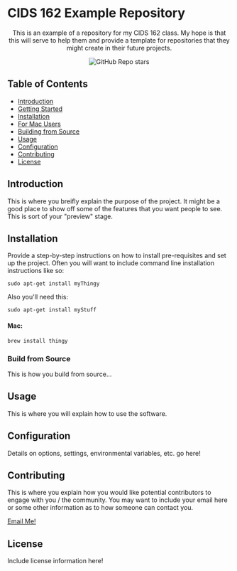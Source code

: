 # CIDS 162 Example Repository
<div align = "center">
This is an example of a repository for my CIDS 162 class.
My hope is that this will serve to help them and provide a 
template for repositories that they might create in their
future projects.


![GitHub Repo stars](https://img.shields.io/github/stars/trevortomesh/162-summer2023)
</div>

## Table of Contents
- [Introduction](#introduction)
- [Getting Started](#getting-started)
- [Installation](#installation)
- [For Mac Users](#Mac)
- [Building from Source](#build-from-source)
- [Usage](#usage)
- [Configuration](#configuration)
- [Contributing](#contributing)
- [License](#license)

## Introduction
This is where you breifly explain the purpose of the project. It might be a good place to show off some of the features that you want people to see. This is sort of your "preview" stage.

## Installation
Provide a step-by-step instructions on how to install pre-requisites and set up the project. Often you will want to include command line installation instructions like so:

```
sudo apt-get install myThingy
```

Also you'll need this:

```
sudo apt-get install myStuff
```

#### Mac:

```
brew install thingy
```
### Build from Source

This is how you build from source...

## Usage
This is where you will explain how to use the software.

## Configuration
Details on options, settings, environmental variables, etc. go here!

## Contributing
This is where you explain how you would like potential contributors to engage with you / the community. You may want to include your email here or some other information as to how someone can contact you. 

[Email Me!](mailto:dev@project.com)

## License
Include license information here!

 
